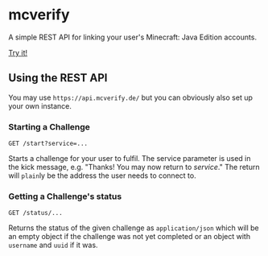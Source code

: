 # mcverify

A simple REST API for linking your user's Minecraft: Java Edition accounts.

[Try it!](https://mcverify.de/)

## Using the REST API

You may use `https://api.mcverify.de/` but you can obviously also set up your own instance.

### Starting a Challenge

    GET /start?service=...

Starts a challenge for your user to fulfil. The service parameter is used in the kick message, e.g. "Thanks! You may now return to _service_." The return will `plain`ly be the address the user needs to connect to.

### Getting a Challenge's status

    GET /status/...

Returns the status of the given challenge as `application/json` which will be an empty object if the challenge was not yet completed or an object with `username` and `uuid` if it was.
